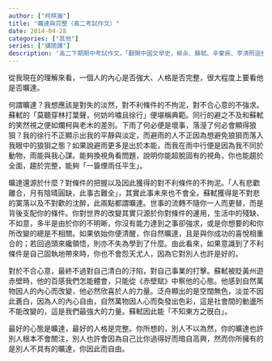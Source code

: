 ```yaml
---
author: ["柯棋瀚"]
title: "曠達與完整（髙二考試作文）"
date: 2014-04-28
categories: ["其他"]
series: ["講閒譚"]
description: '高二下期期中考試作文。「翻開中國文學史，柳永、蘇軾、辛棄疾、李清照這些詞壇偉人，一定會給你烙下深刻的印記。請結合他們的思想和創造，任選一人寫一篇文章，內容自定。」'
---
```


從我現在的理解來看，一個人的內心是否強大、人格是否完整，很大程度上要看他是否曠達。

何謂曠達？我想應該是對失的淡然，對不利條件的不拘泥，對不合心意的不強求。蘇軾的「莫聽穿林打葉聲，何妨吟嘯且徐行」便堪稱典範。同行的避之不及和蘇軾的笑然視之便如爛柯與老木的差別。下雨了何必便是壞事，落溼了何必會顯得狼狽？我的徐行不正顯示出我的平靜與淡定，而避雨的人不正因為想避免狼狽而落入我眼中的狼狽之態？如果說避雨更多是出於本能，而我在雨中行便是因為我不同於動物，雨能與我心謀。能夠換視角看問題，說明你能超脫固有的視角，你也能趨於全面，趨於完整，能夠「一簑煙雨任平生」。

曠達還源於什麼？對條件的把握以及因此獲得的對不利條件的不拘泥。「人有悲歡離合，月有陰晴圓缺，此事古難全」，其實此事未來也不會全。蘇軾獲得是不對悲的寞落以及不對歡的沈醉，此兩點都謂曠達。世事的流轉不隨你一人而更替，而是背後支配你的條件。你對世界的改變其實只源於你對條件的運用，生活中的殘缺、不如意，多半是由於你的不明晰，你沒有能力達到之事卻強求，或是你想要的和你所改變的總是不相關。如果依始你便清醒，你自然曠達，且是與你成功的喜悅相重合的；若回過頭來纔領悟，則亦不失為學到了什麼。由此看來，如果意識到了不利條件是自己固執地帶來時，你也不會怨天尤人，因為它對別人也許是好的。

對於不合心意，最終不過對自己清白的汙陷，對自己事業的打擊。蘇軾被貶黃州遊赤壁時，他的百感我們怎能體會，只能從《赤壁賦》中察他的心態。他感到自然萬物因人的內心而改變，他必然欣喜於人的力量。泛舟顯出的是空闊無色，淡並不因此蒼白，因為人的內心自由，自然萬物因人心而奐發出色彩，這是社會間的動盪所不能改變的，這是我們最強大的力量。蘇軾因此能「不知東方之旣白」。

最好的心態是曠達，最好的人格是完整。你所想的，別人不以為然，你的曠達也許別人根本不會關注，別人也許會因為自己比你過得好而暗自高興，然而你所擁有的是別人不具有的曠達，你因此而自由。